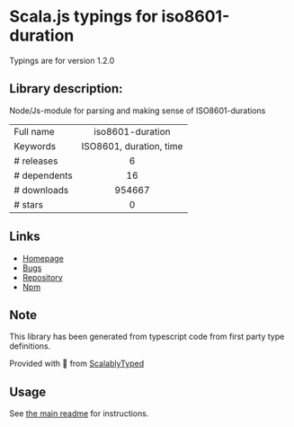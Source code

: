 
# Scala.js typings for iso8601-duration

Typings are for version 1.2.0

## Library description:
Node/Js-module for parsing and making sense of ISO8601-durations

|                    |                 |
| ------------------ | :-------------: |
| Full name          | iso8601-duration |
| Keywords           | ISO8601, duration, time |
| # releases         | 6 |
| # dependents       | 16 |
| # downloads        | 954667 |
| # stars            | 0 |

## Links
- [Homepage](https://github.com/tolu/ISO8601-duration#readme)
- [Bugs](https://github.com/tolu/ISO8601-duration/issues)
- [Repository](https://github.com/tolu/ISO8601-duration)
- [Npm](https://www.npmjs.com/package/iso8601-duration)
    


## Note
This library has been generated from typescript code from first party type definitions.

Provided with :purple_heart: from [ScalablyTyped](https://github.com/oyvindberg/ScalablyTyped)

## Usage
See [the main readme](../../readme.md) for instructions.


